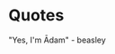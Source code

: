 <!-- TITLE: Bruzezeazaly -->
<!-- SUBTITLE: A quick summary of Bruzezeazaly -->

# Quotes
"Yes, I'm Ādam" - beasley